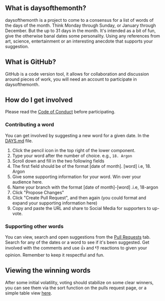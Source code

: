 ## What is daysofthemonth?

daysofthemonth is a project to come to a consensus for a list of words of the days of the month. Think Monday through Sunday, or January through December. But the up to 31 days in the month. It's intended as a bit of fun, give the otherwise banal dates some personality. Using any references from art, science, entertainment or an interesting anecdote that supports your suggestion. 

## What is GitHub?

GitHub is a code version tool, it allows for collaboration and discussion around pieces of work, you will need an account to participate in daysofthemonth.

## How do I get involved

Please read the [Code of Conduct](CODE_OF_CONDUCT.md) before participating.

### Contributing a word

You can get involved by suggesting a new word for a given date. In the [DAYS.md](DAYS.md) file.

1. Click the pencil icon in the top right of the lower component.
2. Type your word after the number of choice. e.g., `18. Argon`
3. Scroll down and fill in the two following fields
4. The first field should be of the format \[date of month\]. \[word\] i.e, 18. Argon
5. Give some supporting information for your word. Win over your audience here.
6. Name your branch with the format \[date of month\]-\[word\] .i.e, 18-argon
7. Click "Propose Changes"
8. Click "Create Pull Request", and then again (you could format and expand your supporting information here)
9. Copy and paste the URL and share to Social Media for supporters to up-vote.

### Supporting other words

You can view, search and open suggestions from the [Pull Requests](https://github.com/watchinharrison/daysofthemonth/pulls) tab. Search for any of the dates or a word to see if it's been suggested. Get involved with the comments and use 👍 and 👎 reactions to given your opinion. Remember to keep it respectful and fun.

## Viewing the winning words

After some initial volatility, voting should stabilize on some clear winners, you can see them via the sort function on the pulls request page, or a simple table view [here](https://www.daysofthemonth.live).
